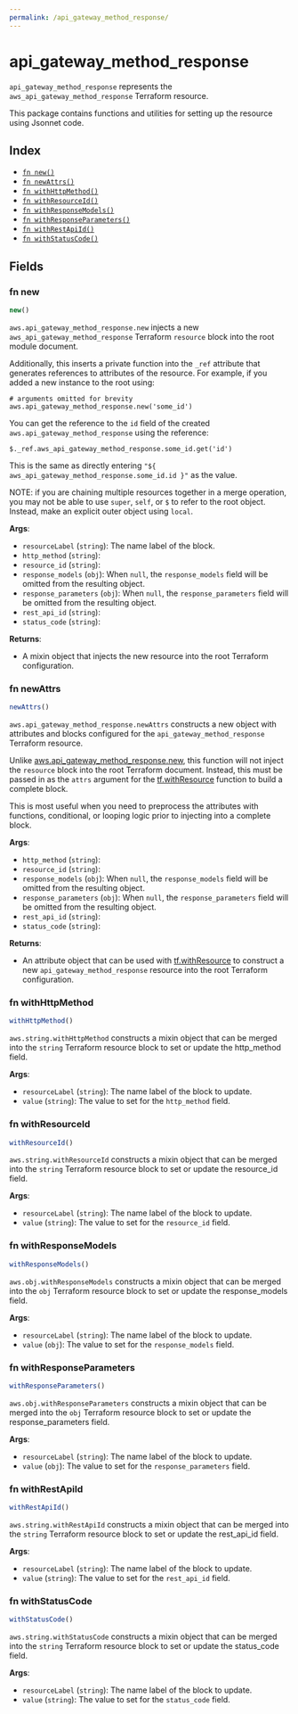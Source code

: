 ```yaml
---
permalink: /api_gateway_method_response/
---
```


# api_gateway_method_response

`api_gateway_method_response` represents the `aws_api_gateway_method_response` Terraform resource.



This package contains functions and utilities for setting up the resource using Jsonnet code.


## Index

* [`fn new()`](#fn-new)
* [`fn newAttrs()`](#fn-newattrs)
* [`fn withHttpMethod()`](#fn-withhttpmethod)
* [`fn withResourceId()`](#fn-withresourceid)
* [`fn withResponseModels()`](#fn-withresponsemodels)
* [`fn withResponseParameters()`](#fn-withresponseparameters)
* [`fn withRestApiId()`](#fn-withrestapiid)
* [`fn withStatusCode()`](#fn-withstatuscode)

## Fields

### fn new

```ts
new()
```


`aws.api_gateway_method_response.new` injects a new `aws_api_gateway_method_response` Terraform `resource`
block into the root module document.

Additionally, this inserts a private function into the `_ref` attribute that generates references to attributes of the
resource. For example, if you added a new instance to the root using:

    # arguments omitted for brevity
    aws.api_gateway_method_response.new('some_id')

You can get the reference to the `id` field of the created `aws.api_gateway_method_response` using the reference:

    $._ref.aws_api_gateway_method_response.some_id.get('id')

This is the same as directly entering `"${ aws_api_gateway_method_response.some_id.id }"` as the value.

NOTE: if you are chaining multiple resources together in a merge operation, you may not be able to use `super`, `self`,
or `$` to refer to the root object. Instead, make an explicit outer object using `local`.

**Args**:
  - `resourceLabel` (`string`): The name label of the block.
  - `http_method` (`string`): 
  - `resource_id` (`string`): 
  - `response_models` (`obj`):  When `null`, the `response_models` field will be omitted from the resulting object.
  - `response_parameters` (`obj`):  When `null`, the `response_parameters` field will be omitted from the resulting object.
  - `rest_api_id` (`string`): 
  - `status_code` (`string`): 

**Returns**:
- A mixin object that injects the new resource into the root Terraform configuration.


### fn newAttrs

```ts
newAttrs()
```


`aws.api_gateway_method_response.newAttrs` constructs a new object with attributes and blocks configured for the `api_gateway_method_response`
Terraform resource.

Unlike [aws.api_gateway_method_response.new](#fn-new), this function will not inject the `resource`
block into the root Terraform document. Instead, this must be passed in as the `attrs` argument for the
[tf.withResource](https://github.com/tf-libsonnet/core/tree/main/docs#fn-withresource) function to build a complete block.

This is most useful when you need to preprocess the attributes with functions, conditional, or looping logic prior to
injecting into a complete block.

**Args**:
  - `http_method` (`string`): 
  - `resource_id` (`string`): 
  - `response_models` (`obj`):  When `null`, the `response_models` field will be omitted from the resulting object.
  - `response_parameters` (`obj`):  When `null`, the `response_parameters` field will be omitted from the resulting object.
  - `rest_api_id` (`string`): 
  - `status_code` (`string`): 

**Returns**:
  - An attribute object that can be used with [tf.withResource](https://github.com/tf-libsonnet/core/tree/main/docs#fn-withresource) to construct a new `api_gateway_method_response` resource into the root Terraform configuration.


### fn withHttpMethod

```ts
withHttpMethod()
```

`aws.string.withHttpMethod` constructs a mixin object that can be merged into the `string`
Terraform resource block to set or update the http_method field.



**Args**:
  - `resourceLabel` (`string`): The name label of the block to update.
  - `value` (`string`): The value to set for the `http_method` field.


### fn withResourceId

```ts
withResourceId()
```

`aws.string.withResourceId` constructs a mixin object that can be merged into the `string`
Terraform resource block to set or update the resource_id field.



**Args**:
  - `resourceLabel` (`string`): The name label of the block to update.
  - `value` (`string`): The value to set for the `resource_id` field.


### fn withResponseModels

```ts
withResponseModels()
```

`aws.obj.withResponseModels` constructs a mixin object that can be merged into the `obj`
Terraform resource block to set or update the response_models field.



**Args**:
  - `resourceLabel` (`string`): The name label of the block to update.
  - `value` (`obj`): The value to set for the `response_models` field.


### fn withResponseParameters

```ts
withResponseParameters()
```

`aws.obj.withResponseParameters` constructs a mixin object that can be merged into the `obj`
Terraform resource block to set or update the response_parameters field.



**Args**:
  - `resourceLabel` (`string`): The name label of the block to update.
  - `value` (`obj`): The value to set for the `response_parameters` field.


### fn withRestApiId

```ts
withRestApiId()
```

`aws.string.withRestApiId` constructs a mixin object that can be merged into the `string`
Terraform resource block to set or update the rest_api_id field.



**Args**:
  - `resourceLabel` (`string`): The name label of the block to update.
  - `value` (`string`): The value to set for the `rest_api_id` field.


### fn withStatusCode

```ts
withStatusCode()
```

`aws.string.withStatusCode` constructs a mixin object that can be merged into the `string`
Terraform resource block to set or update the status_code field.



**Args**:
  - `resourceLabel` (`string`): The name label of the block to update.
  - `value` (`string`): The value to set for the `status_code` field.
